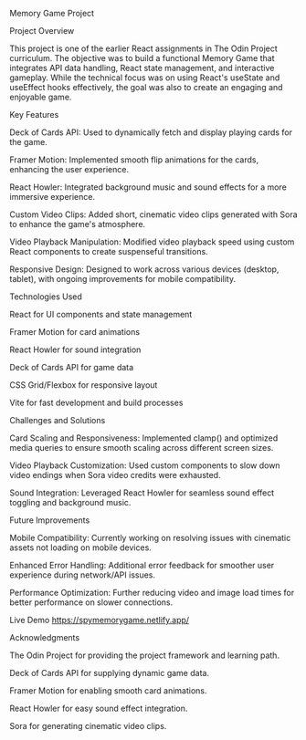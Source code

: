 Memory Game Project

Project Overview

This project is one of the earlier React assignments in The Odin Project curriculum. The objective was to build a functional Memory Game that integrates API data handling, React state management, and interactive gameplay. While the technical focus was on using React's useState and useEffect hooks effectively, the goal was also to create an engaging and enjoyable game.




Key Features

Deck of Cards API: Used to dynamically fetch and display playing cards for the game.

Framer Motion: Implemented smooth flip animations for the cards, enhancing the user experience.

React Howler: Integrated background music and sound effects for a more immersive experience.

Custom Video Clips: Added short, cinematic video clips generated with Sora to enhance the game's atmosphere.

Video Playback Manipulation: Modified video playback speed using custom React components to create suspenseful transitions.

Responsive Design: Designed to work across various devices (desktop, tablet), with ongoing improvements for mobile compatibility.




Technologies Used

React for UI components and state management

Framer Motion for card animations

React Howler for sound integration

Deck of Cards API for game data

CSS Grid/Flexbox for responsive layout

Vite for fast development and build processes

Challenges and Solutions

Card Scaling and Responsiveness: Implemented clamp() and optimized media queries to ensure smooth scaling across different screen sizes.

Video Playback Customization: Used custom components to slow down video endings when Sora video credits were exhausted.

Sound Integration: Leveraged React Howler for seamless sound effect toggling and background music.

Future Improvements

Mobile Compatibility: Currently working on resolving issues with cinematic assets not loading on mobile devices.

Enhanced Error Handling: Additional error feedback for smoother user experience during network/API issues.

Performance Optimization: Further reducing video and image load times for better performance on slower connections.





Live Demo https://spymemorygame.netlify.app/



Acknowledgments

The Odin Project for providing the project framework and learning path.

Deck of Cards API for supplying dynamic game data.

Framer Motion for enabling smooth card animations.

React Howler for easy sound effect integration.

Sora for generating cinematic video clips.

